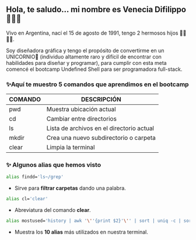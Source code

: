 ## Hola, te saludo... mi nombre es Venecia Difilippo 🙋🏻‍♀️

Vivo en Argentina, nací el 15 de agosto de 1991, tengo 2 hermosos hijos 👦🏻👧🏻.

Soy diseñadora gráfica y tengo el propósito de convertirme en un UNICORNIO🦄 (individuo altamente raro y difícil de encontrar con habilidades para diseñar y programar), para cumplir con esta meta comencé el bootcamp Undefined Shell para ser programadora full-stack.

### ✨Aquí te muestro 5 comandos que aprendimos en el bootcamp
|COMANDO|              DESCRIPCIÓN                 |
|-------|------------------------------------------|
|  pwd  | Muestra ubicación actual                 |
|  cd   | Cambiar entre directorios                |
|  ls   | Lista de archivos en el directorio actual|
|  mkdir| Crea una nuevo subdirectorio o carpeta   |
|  clear| Limpia la terminal                       |

### ✨ Algunos alias que hemos visto

```bash
alias findd='ls~/grep'
```
* Sirve para **filtrar carpetas** dando una palabra.
```bash
alias cl='clear'
```
* Abreviatura del comando **clear**.

```bash
alias mostused='history | awk '\''{print $2}'\'' | sort | uniq -c | sort -nr | head -n 10'
```
* Muestra los **10 alias** más utilizados en nuestra terminal.
